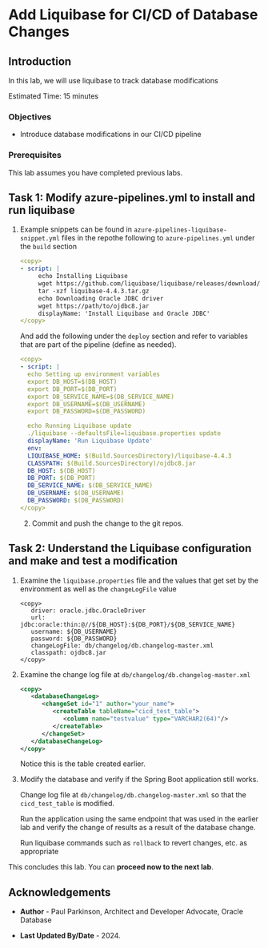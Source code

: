 # Add Liquibase for CI/CD of Database Changes

## Introduction

In this lab, we will use liquibase to track database modifications

Estimated Time: 15 minutes

### Objectives

* Introduce database modifications in our CI/CD pipeline

### Prerequisites

This lab assumes you have completed previous labs.

## Task 1: Modify azure-pipelines.yml to install and run liquibase 

1. Example snippets can be found in `azure-pipelines-liquibase-snippet.yml` files in the repothe following to  `azure-pipelines.yml` under the `build` section

   ```yaml
   <copy>
   - script: |
        echo Installing Liquibase
        wget https://github.com/liquibase/liquibase/releases/download/v4.4.3/liquibase-4.4.3.tar.gz
        tar -xzf liquibase-4.4.3.tar.gz
        echo Downloading Oracle JDBC driver
        wget https://path/to/ojdbc8.jar
        displayName: 'Install Liquibase and Oracle JDBC'
   </copy>
   ```
   
   And add the following under the `deploy` section and refer to variables that are part of the pipeline (define as needed).

   ```yaml
   <copy>
   - script: |
     echo Setting up environment variables
     export DB_HOST=$(DB_HOST)
     export DB_PORT=$(DB_PORT)
     export DB_SERVICE_NAME=$(DB_SERVICE_NAME)
     export DB_USERNAME=$(DB_USERNAME)
     export DB_PASSWORD=$(DB_PASSWORD)
   
     echo Running Liquibase update
     ./liquibase --defaultsFile=liquibase.properties update
     displayName: 'Run Liquibase Update'
     env:
     LIQUIBASE_HOME: $(Build.SourcesDirectory)/liquibase-4.4.3
     CLASSPATH: $(Build.SourcesDirectory)/ojdbc8.jar
     DB_HOST: $(DB_HOST)
     DB_PORT: $(DB_PORT)
     DB_SERVICE_NAME: $(DB_SERVICE_NAME)
     DB_USERNAME: $(DB_USERNAME)
     DB_PASSWORD: $(DB_PASSWORD)
   </copy>
   ```
   
   2.  Commit and push the change to the git repos.

## Task 2: Understand the Liquibase configuration and make and test a modification

   1. Examine the `liquibase.properties` file and the values that get set by the environment as well as the `changeLogFile` value

      ```properties
      <copy>
         driver: oracle.jdbc.OracleDriver
         url: jdbc:oracle:thin:@//${DB_HOST}:${DB_PORT}/${DB_SERVICE_NAME}
         username: ${DB_USERNAME}
         password: ${DB_PASSWORD}
         changeLogFile: db/changelog/db.changelog-master.xml
         classpath: ojdbc8.jar
      </copy>
      ```
   
   2. Examine the change log file at `db/changelog/db.changelog-master.xml` 

      ```xml
      <copy>
         <databaseChangeLog>
            <changeSet id="1" author="your_name">
               <createTable tableName="cicd_test_table">
                  <column name="testvalue" type="VARCHAR2(64)"/>
               </createTable>
            </changeSet>
         </databaseChangeLog>
      </copy>
      ```
       Notice this is the table created earlier.


  3. Modify the database and verify if the Spring Boot application still works. 
     
     Change log file at `db/changelog/db.changelog-master.xml` so that the `cicd_test_table` is modified.
     
     Run the application using the same endpoint that was used in the earlier lab and verify the change of results as a result of the database change.

     Run liquibase commands such as `rollback` to revert changes, etc. as appropriate


This concludes this lab. You can **proceed now to the next lab**.


## Acknowledgements

* **Author** - Paul Parkinson, Architect and Developer Advocate, Oracle Database

* **Last Updated By/Date** - 2024.